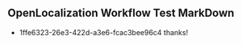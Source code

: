 ## OpenLocalization Workflow Test MarkDown
* 1ffe6323-26e3-422d-a3e6-fcac3bee96c4 
thanks!<!--HONumber=Mar16_HO4-->
